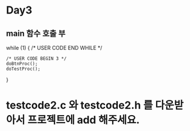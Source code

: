 # Day3

## main 함수 호출 부

  while (1)
  {
    /* USER CODE END WHILE */

    /* USER CODE BEGIN 3 */
    doBtnProc();
    doTestProc();
  
  }

  
# testcode2.c 와 testcode2.h 를 다운받아서 프로젝트에 add 해주세요.

